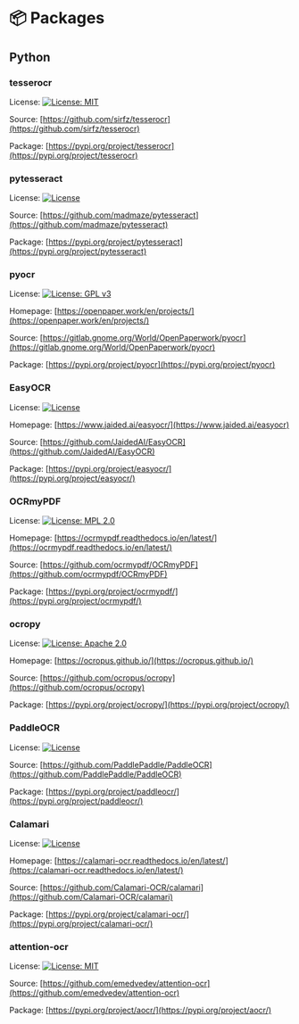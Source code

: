 # 📦 Packages

## Python

### tesserocr

License: [![License: MIT](https://img.shields.io/badge/License-MIT-yellow.svg)](https://opensource.org/licenses/MIT)

Source: [https://github.com/sirfz/tesserocr](https://github.com/sirfz/tesserocr)

Package: [https://pypi.org/project/tesserocr](https://pypi.org/project/tesserocr)


### pytesseract

License: [![License](https://img.shields.io/badge/License-Apache_2.0-blue.svg)](https://opensource.org/licenses/Apache-2.0)

Source: [https://github.com/madmaze/pytesseract](https://github.com/madmaze/pytesseract)

Package: [https://pypi.org/project/pytesseract](https://pypi.org/project/pytesseract)


### pyocr

License: [![License: GPL v3](https://img.shields.io/badge/License-GPLv3-blue.svg)](https://gitlab.gnome.org/World/OpenPaperwork/pyocr/-/blob/master/COPYING)

Homepage: [https://openpaper.work/en/projects/](https://openpaper.work/en/projects/)

Source: [https://gitlab.gnome.org/World/OpenPaperwork/pyocr](https://gitlab.gnome.org/World/OpenPaperwork/pyocr)

Package: [https://pypi.org/project/pyocr](https://pypi.org/project/pyocr)


### EasyOCR

License: [![License](https://img.shields.io/badge/License-Apache_2.0-blue.svg)](https://opensource.org/licenses/Apache-2.0)

Homepage: [https://www.jaided.ai/easyocr/](https://www.jaided.ai/easyocr)

Source: [https://github.com/JaidedAI/EasyOCR](https://github.com/JaidedAI/EasyOCR)

Package: [https://pypi.org/project/easyocr/](https://pypi.org/project/easyocr/)


### OCRmyPDF

License: [![License: MPL 2.0](https://img.shields.io/badge/License-MPL_2.0-brightgreen.svg)](https://opensource.org/licenses/MPL-2.0)

Homepage: [https://ocrmypdf.readthedocs.io/en/latest/](https://ocrmypdf.readthedocs.io/en/latest/)

Source: [https://github.com/ocrmypdf/OCRmyPDF](https://github.com/ocrmypdf/OCRmyPDF)

Package: [https://pypi.org/project/ocrmypdf/](https://pypi.org/project/ocrmypdf/)

### ocropy

License: [![License: Apache 2.0](https://img.shields.io/badge/License-Apache_2.0-blue.svg)](https://opensource.org/licenses/Apache-2.0)

Homepage: [https://ocropus.github.io/](https://ocropus.github.io/)

Source: [https://github.com/ocropus/ocropy](https://github.com/ocropus/ocropy)

Package: [https://pypi.org/project/ocropy/](https://pypi.org/project/ocropy/)


###  PaddleOCR

License: [![License](https://img.shields.io/badge/License-Apache_2.0-blue.svg)](https://opensource.org/licenses/Apache-2.0)

Source: [https://github.com/PaddlePaddle/PaddleOCR](https://github.com/PaddlePaddle/PaddleOCR)

Package: [https://pypi.org/project/paddleocr/](https://pypi.org/project/paddleocr/)


### Calamari

License: [![License](https://img.shields.io/badge/License-Apache_2.0-blue.svg)](https://opensource.org/licenses/Apache-2.0)

Homepage: [https://calamari-ocr.readthedocs.io/en/latest/](https://calamari-ocr.readthedocs.io/en/latest/)

Source: [https://github.com/Calamari-OCR/calamari](https://github.com/Calamari-OCR/calamari)

Package: [https://pypi.org/project/calamari-ocr/](https://pypi.org/project/calamari-ocr/)


### attention-ocr

License: [![License: MIT](https://img.shields.io/badge/License-MIT-yellow.svg)](https://opensource.org/licenses/MIT)

Source: [https://github.com/emedvedev/attention-ocr](https://github.com/emedvedev/attention-ocr)

Package: [https://pypi.org/project/aocr/](https://pypi.org/project/aocr/)